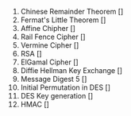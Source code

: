1. Chinese Remainder Theorem []
2. Fermat's Little Theorem []
3. Affine Chipher []
4. Rail Fence Cipher []
5. Vermine Cipher []
6. RSA []
7. ElGamal Cipher []
8. Diffie Hellman Key Exchange []
9. Message Digest 5 []
10. Initial Permutation in DES []
11. DES Key generation []
12. HMAC []
